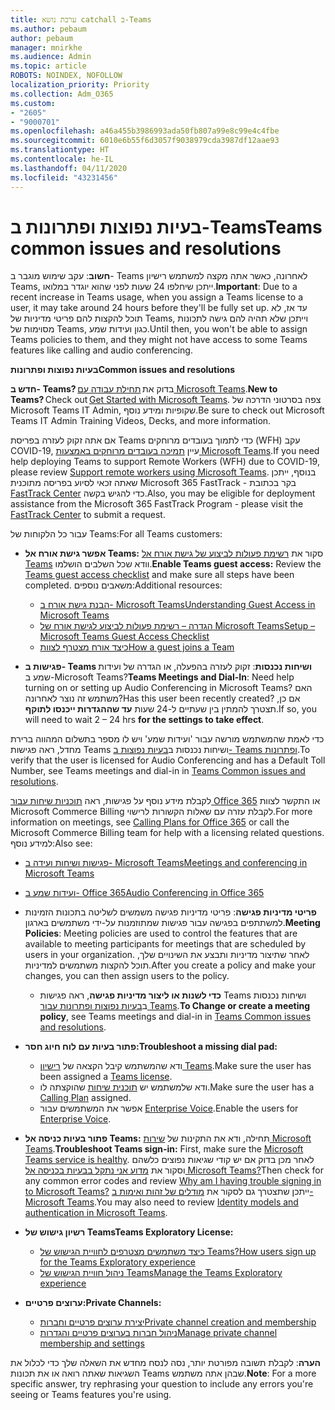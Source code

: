 ```yaml
---
title: ערכת נושא catchall ב-Teams
ms.author: pebaum
author: pebaum
manager: mnirkhe
ms.audience: Admin
ms.topic: article
ROBOTS: NOINDEX, NOFOLLOW
localization_priority: Priority
ms.collection: Adm_O365
ms.custom:
- "2605"
- "9000701"
ms.openlocfilehash: a46a455b3986993ada50fb807a99e8c99e4c4fbe
ms.sourcegitcommit: 6010e6b55f6d3057f9038979cda3987df12aae93
ms.translationtype: HT
ms.contentlocale: he-IL
ms.lasthandoff: 04/11/2020
ms.locfileid: "43231456"
---
```

# <a name="teams-common-issues-and-resolutions"></a><span data-ttu-id="f9a88-102">בעיות נפוצות ופתרונות ב-Teams</span><span class="sxs-lookup"><span data-stu-id="f9a88-102">Teams common issues and resolutions</span></span>

<span data-ttu-id="f9a88-103">**חשוב**: עקב שימוש מוגבר ב- Teams לאחרונה, כאשר אתה מקצה למשתמש רישיון Teams, ייתכן שיחלפו 24 שעות לפני שהוא יוגדר במלואו.</span><span class="sxs-lookup"><span data-stu-id="f9a88-103">**Important**: Due to a recent increase in Teams usage, when you assign a Teams license to a user, it may take around 24 hours before they'll be fully set up.</span></span> <span data-ttu-id="f9a88-104">עד אז, לא תוכל להקצות להם פריטי מדיניות של Teams, וייתכן שלא תהיה להם גישה לתכונות מסוימות של Teams, כגון ועידות שמע.</span><span class="sxs-lookup"><span data-stu-id="f9a88-104">Until then, you won't be able to assign Teams policies to them, and they might not have access to some Teams features like calling and audio conferencing.</span></span>

<span data-ttu-id="f9a88-105">**בעיות נפוצות ופתרונות**</span><span class="sxs-lookup"><span data-stu-id="f9a88-105">**Common issues and resolutions**</span></span>

<span data-ttu-id="f9a88-106">**חדש ב- Teams?** בדוק את [תחילת עבודה עם Microsoft Teams](https://docs.microsoft.com/microsoftteams/get-started-with-teams-quick-start).</span><span class="sxs-lookup"><span data-stu-id="f9a88-106">**New to Teams?** Check out [Get Started with Microsoft Teams](https://docs.microsoft.com/microsoftteams/get-started-with-teams-quick-start).</span></span> <span data-ttu-id="f9a88-107">צפה בסרטוני הדרכה של Microsoft Teams IT Admin, שקופיות ומידע נוסף.</span><span class="sxs-lookup"><span data-stu-id="f9a88-107">Be sure to check out Microsoft Teams IT Admin Training Videos, Decks, and more information.</span></span>

<span data-ttu-id="f9a88-108">אם אתה זקוק לעזרה בפריסת Teams כדי לתמוך בעובדים מרוחקים (WFH) עקב COVID-19, עיין [תמיכה בעובדים מרוחקים באמצעות Microsoft Teams](https://docs.microsoft.com/microsoftteams/support-remote-work-with-teams).</span><span class="sxs-lookup"><span data-stu-id="f9a88-108">If you need help deploying Teams to support Remote Workers (WFH) due to COVID-19, please review  [Support remote workers using Microsoft Teams](https://docs.microsoft.com/microsoftteams/support-remote-work-with-teams).</span></span> <span data-ttu-id="f9a88-109">בנוסף, ייתכן שאתה זכאי לסיוע בפריסה מתוכנית Microsoft 365 FastTrack - בקר בכתובת [FastTrack Center](https://www.microsoft.com/fasttrack) כדי להגיש בקשה.</span><span class="sxs-lookup"><span data-stu-id="f9a88-109">Also, you may be eligible for deployment assistance from the Microsoft 365 FastTrack Program - please visit the [FastTrack Center](https://www.microsoft.com/fasttrack) to submit a request.</span></span>

<span data-ttu-id="f9a88-110">עבור כל הלקוחות של Teams:</span><span class="sxs-lookup"><span data-stu-id="f9a88-110">For all Teams customers:</span></span>

- <span data-ttu-id="f9a88-111">**אפשר גישת אורח אל Teams:** סקור את [רשימת פעולות לביצוע של גישת אורח אל Teams](https://docs.microsoft.com/microsoftteams/guest-access-checklist) וודא שכל השלבים הושלמו.</span><span class="sxs-lookup"><span data-stu-id="f9a88-111">**Enable Teams guest access:** Review the [Teams guest access checklist](https://docs.microsoft.com/microsoftteams/guest-access-checklist) and make sure all steps have been completed.</span></span> <span data-ttu-id="f9a88-112">משאבים נוספים:</span><span class="sxs-lookup"><span data-stu-id="f9a88-112">Additional resources:</span></span>
    - [<span data-ttu-id="f9a88-113">הבנת גישת אורח ב- Microsoft Teams</span><span class="sxs-lookup"><span data-stu-id="f9a88-113">Understanding Guest Access in Microsoft Teams</span></span>](https://docs.microsoft.com/microsoftteams/guest-access)
    - [<span data-ttu-id="f9a88-114">הגדרה – רשימת פעולות לביצוע לגישת אורח של Microsoft Teams</span><span class="sxs-lookup"><span data-stu-id="f9a88-114">Setup – Microsoft Teams Guest Access Checklist</span></span>](https://docs.microsoft.com/microsoftteams/guest-access-checklist)
    - [<span data-ttu-id="f9a88-115">כיצד אורח מצטרף לצוות</span><span class="sxs-lookup"><span data-stu-id="f9a88-115">How a guest joins a Team</span></span>](https://docs.microsoft.com/microsoftteams/guest-joins)

- <span data-ttu-id="f9a88-116">**פגישות ב- Teams ושיחות נכנסות**: זקוק לעזרה בהפעלה, או הגדרה של ועידות שמע ב-Microsoft Teams?</span><span class="sxs-lookup"><span data-stu-id="f9a88-116">**Teams Meetings and Dial-In**: Need help turning on or setting up Audio Conferencing in Microsoft Teams?</span></span> <span data-ttu-id="f9a88-117">האם משתמש זה נוצר לאחרונה?</span><span class="sxs-lookup"><span data-stu-id="f9a88-117">Has this user been recently created?</span></span> <span data-ttu-id="f9a88-118">אם כן, תצטרך להמתין בין שעתיים ל-24 שעות **עד שההגדרות ייכנסו לתוקף**.</span><span class="sxs-lookup"><span data-stu-id="f9a88-118">If so, you will need to wait 2 – 24 hrs **for the settings to take effect**.</span></span> 

<span data-ttu-id="f9a88-119">כדי לאמת שהמשתמש מורשה עבור 'ועידות שמע' ויש לו מספר בתשלום המהווה ברירת מחדל, ראה פגישות Teams ושיחות נכנסות ב[בעיות נפוצות ב- Teams ופתרונות](https://docs.microsoft.com/microsoftteams/known-issues).</span><span class="sxs-lookup"><span data-stu-id="f9a88-119">To verify that the user is licensed for Audio Conferencing and has a Default Toll Number, see Teams meetings and dial-in in [Teams Common issues and resolutions](https://docs.microsoft.com/microsoftteams/known-issues).</span></span>

<span data-ttu-id="f9a88-120">לקבלת מידע נוסף על פגישות, ראה [תוכניות שיחות עבור Office 365](https://docs.microsoft.com/microsoftteams/calling-plans-for-office-365) או התקשר לצוות Microsoft Commerce Billing לקבלת עזרה עם שאלות הקשורות לרישוי.</span><span class="sxs-lookup"><span data-stu-id="f9a88-120">For more information on meetings, see [Calling Plans for Office 365](https://docs.microsoft.com/microsoftteams/calling-plans-for-office-365) or call the Microsoft Commerce Billing team for help with a licensing related questions.</span></span> <span data-ttu-id="f9a88-121">למידע נוסף:</span><span class="sxs-lookup"><span data-stu-id="f9a88-121">Also see:</span></span>

 - [<span data-ttu-id="f9a88-122">פגישות ושיחות ועידה ב- Microsoft Teams</span><span class="sxs-lookup"><span data-stu-id="f9a88-122">Meetings and conferencing in Microsoft Teams</span></span>](https://docs.microsoft.com/microsoftteams/deploy-meetings-microsoft-teams-landing-page)
 - [<span data-ttu-id="f9a88-123">ועידות שמע ב- Office 365</span><span class="sxs-lookup"><span data-stu-id="f9a88-123">Audio Conferencing in Office 365</span></span>](https://docs.microsoft.com/microsoftteams/audio-conferencing-in-office-365)

- <span data-ttu-id="f9a88-124">**פריטי מדיניות פגישה**: פריטי מדיניות פגישה משמשים לשליטה בתכונות הזמינות למשתתפים בפגישה עבור פגישות שמתוזמנות על-ידי משתמשים בארגון.</span><span class="sxs-lookup"><span data-stu-id="f9a88-124">**Meeting Policies**: Meeting policies are used to control the features that are available to meeting participants for meetings that are scheduled by users in your organization.</span></span> <span data-ttu-id="f9a88-125">לאחר שתיצור מדיניות ותבצע את השינויים שלך, תוכל להקצות משתמשים למדיניות.</span><span class="sxs-lookup"><span data-stu-id="f9a88-125">After you create a policy and make your changes, you can then assign users to the policy.</span></span> 
    - <span data-ttu-id="f9a88-126">**כדי לשנות או ליצור מדיניות פגישה**, ראה פגישות Teams ושיחות נכנסות ב[בעיות נפוצות ופתרונות עבור Teams](https://docs.microsoft.com/microsoftteams/known-issues).</span><span class="sxs-lookup"><span data-stu-id="f9a88-126">**To Change or create a meeting policy**, see Teams meetings and dial-in in [Teams Common issues and resolutions](https://docs.microsoft.com/microsoftteams/known-issues).</span></span> 
  
- <span data-ttu-id="f9a88-127">**פתור בעיות עם לוח חיוג חסר:**</span><span class="sxs-lookup"><span data-stu-id="f9a88-127">**Troubleshoot a missing dial pad:**</span></span>  

    - <span data-ttu-id="f9a88-128">ודא שהמשתמש קיבל הקצאה של [רישיון Teams](https://docs.microsoft.com/MicrosoftTeams/assign-teams-licenses).</span><span class="sxs-lookup"><span data-stu-id="f9a88-128">Make sure the user has been assigned a [Teams license](https://docs.microsoft.com/MicrosoftTeams/assign-teams-licenses).</span></span>
    - <span data-ttu-id="f9a88-129">ודא שלמשתמש יש [תוכנית שיחות](https://docs.microsoft.com/MicrosoftTeams/calling-plan-landing-page) שהוקצתה לו.</span><span class="sxs-lookup"><span data-stu-id="f9a88-129">Make sure the user has a [Calling Plan](https://docs.microsoft.com/MicrosoftTeams/calling-plan-landing-page) assigned.</span></span>
    - <span data-ttu-id="f9a88-130">אפשר את המשתמשים עבור [Enterprise Voice](https://docs.microsoft.com/skypeforbusiness/skype-for-business-hybrid-solutions/plan-your-phone-system-cloud-pbx-solution/enable-users-for-enterprise-voice-online-and-phone-system-voicemail#to-enable-your-users-for-phone-system-in-office-365-voice-and-voicemail).</span><span class="sxs-lookup"><span data-stu-id="f9a88-130">Enable the users for [Enterprise Voice](https://docs.microsoft.com/skypeforbusiness/skype-for-business-hybrid-solutions/plan-your-phone-system-cloud-pbx-solution/enable-users-for-enterprise-voice-online-and-phone-system-voicemail#to-enable-your-users-for-phone-system-in-office-365-voice-and-voicemail).</span></span>

- <span data-ttu-id="f9a88-131">**פתור בעיות כניסה אל Teams:** תחילה, ודא את התקינות של [שירות Microsoft Teams](https://admin.microsoft.com/Adminportal/Home?source=applauncher#/servicehealth).</span><span class="sxs-lookup"><span data-stu-id="f9a88-131">**Troubleshoot Teams sign-in:** First, make sure the [Microsoft Teams service is healthy](https://admin.microsoft.com/Adminportal/Home?source=applauncher#/servicehealth).</span></span> <span data-ttu-id="f9a88-132">לאחר מכן בדוק אם יש קודי שגיאות נפוצים כלשהם וסקור את [מדוע אני נתקל בבעיות בכניסה אל Microsoft Teams?](https://support.office.com/article/a02f683b-61a3-4008-9447-ee60c5593b0f)</span><span class="sxs-lookup"><span data-stu-id="f9a88-132">Then check for any common error codes and review [Why am I having trouble signing in to Microsoft Teams?](https://support.office.com/article/a02f683b-61a3-4008-9447-ee60c5593b0f)</span></span>  <span data-ttu-id="f9a88-133">ייתכן שתצטרך גם לסקור את [מודלים של זהות ואימות ב-Microsoft Teams](https://docs.microsoft.com/MicrosoftTeams/identify-models-authentication).</span><span class="sxs-lookup"><span data-stu-id="f9a88-133">You may also need to review [Identity models and authentication in Microsoft Teams](https://docs.microsoft.com/MicrosoftTeams/identify-models-authentication).</span></span>

- <span data-ttu-id="f9a88-134">**רשיון גישוש של Teams**</span><span class="sxs-lookup"><span data-stu-id="f9a88-134">**Teams Exploratory License:**</span></span>  
    - [<span data-ttu-id="f9a88-135">כיצד משתמשים מצטרפים לחוויית הגישוש של Teams?</span><span class="sxs-lookup"><span data-stu-id="f9a88-135">How users sign up for the Teams Exploratory experience</span></span>](https://docs.microsoft.com/microsoftteams/teams-exploratory#how-users-sign-up-for-the-teams-exploratory-experience) 
    - [<span data-ttu-id="f9a88-136">ניהול חוויית הגישוש של Teams</span><span class="sxs-lookup"><span data-stu-id="f9a88-136">Manage the Teams Exploratory experience</span></span>](https://docs.microsoft.com/microsoftteams/teams-exploratory#manage-the-teams-exploratory-experience) 

- <span data-ttu-id="f9a88-137">**ערוצים פרטיים:**</span><span class="sxs-lookup"><span data-stu-id="f9a88-137">**Private Channels:**</span></span>
    - [<span data-ttu-id="f9a88-138">יצירת ערוצים פרטיים וחברות</span><span class="sxs-lookup"><span data-stu-id="f9a88-138">Private channel creation and membership</span></span>](https://docs.microsoft.com/microsoftteams/private-channels#private-channel-creation-and-membership) 
    - [<span data-ttu-id="f9a88-139">ניהול חברות בערוצים פרטיים והגדרות</span><span class="sxs-lookup"><span data-stu-id="f9a88-139">Manage private channel membership and settings</span></span>](https://docs.microsoft.com/microsoftteams/private-channels#manage-private-channel-membership-and-settings) 

<span data-ttu-id="f9a88-140">**הערה**: לקבלת תשובה מפורטת יותר, נסה לנסח מחדש את השאלה שלך כדי לכלול את השגיאות שאתה רואה או את תכונות Teams שבהן אתה משתמש.</span><span class="sxs-lookup"><span data-stu-id="f9a88-140">**Note**: For a more specific answer, try rephrasing your question to include any errors you're seeing or Teams features you're using.</span></span>
